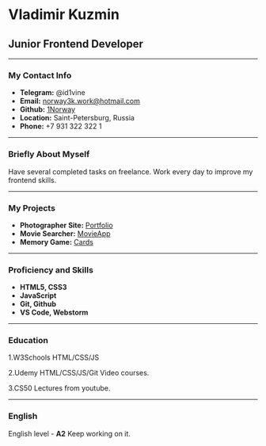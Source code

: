 # Vladimir Kuzmin

## Junior Frontend Developer

---

### My Contact Info

- **Telegram:** @id1vine
- **Email:** [norway3k.work@hotmail.com](mailto:norway3k.work@hotmail.com)
- **Github:** [1Norway](https://github.com/1Norway)
- **Location:** Saint-Petersburg, Russia
- **Phone:** +7 931 322 322 1

---

### Briefly About Myself
Have several completed tasks on freelance. Work every day to improve my frontend skills. 

---

### My Projects

- **Photographer Site:** [Portfolio](https://rolling-scopes-school.github.io/1norway-JSFEPRESCHOOL/portfolio/)
- **Movie Searcher:** [MovieApp](https://rolling-scopes-school.github.io/1norway-JSFEPRESCHOOL/movie-app/)
- **Memory Game:** [Cards](https://rolling-scopes-school.github.io/1norway-JSFEPRESCHOOL/memory-game/)
---

### Proficiency and Skills

- **HTML5, CSS3**
- **JavaScript**
- **Git, Github**
- **VS Code, Webstorm**

---

### Education


1.W3Schools HTML/CSS/JS

2.Udemy HTML/CSS/JS/Git Video courses.

3.CS50 Lectures from youtube.

---

### English

English level - **A2** Keep working on it.